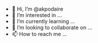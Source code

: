 - 👋 Hi, I’m @akpodaire
- 👀 I’m interested in ...
- 🌱 I’m currently learning ...
- 💞️ I’m looking to collaborate on ...
- 📫 How to reach me ...

<!---
akpodaire/akpodaire is a ✨ special ✨ repository because its `README.md` (this file) appears on your GitHub profile.
You can click the Preview link to take a look at your changes.
--->

